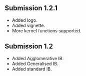 ## Submission 1.2.1
* Added logo.
* Added vignette.
* More kernel functions supported.

## Submission 1.2
* Added Agglomerative IB.
* Added Generalised IB.
* Added standard IB.